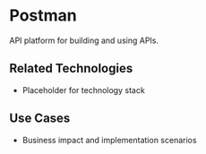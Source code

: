 # Postman

API platform for building and using APIs.

## Related Technologies
- Placeholder for technology stack

## Use Cases
- Business impact and implementation scenarios
